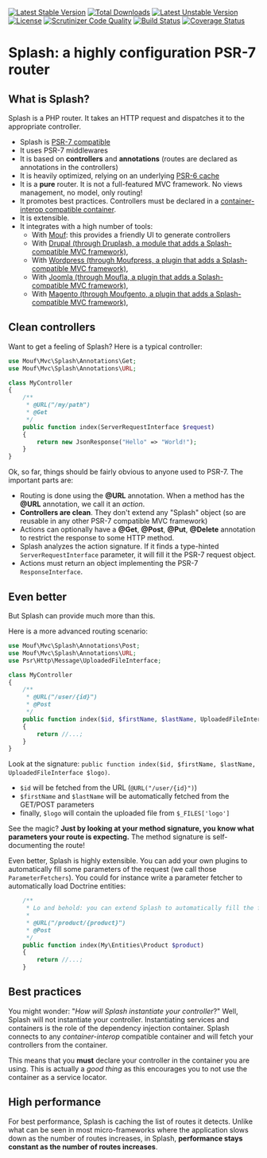 [![Latest Stable Version](https://poser.pugx.org/mouf/mvc.splash-common/v/stable)](https://packagist.org/packages/mouf/mvc.splash-common)
[![Total Downloads](https://poser.pugx.org/mouf/mvc.splash-common/downloads)](https://packagist.org/packages/mouf/mvc.splash-common)
[![Latest Unstable Version](https://poser.pugx.org/mouf/mvc.splash-common/v/unstable)](https://packagist.org/packages/mouf/mvc.splash-common)
[![License](https://poser.pugx.org/mouf/mvc.splash-common/license)](https://packagist.org/packages/mouf/mvc.splash-common)
[![Scrutinizer Code Quality](https://scrutinizer-ci.com/g/thecodingmachine/mvc.splash-common/badges/quality-score.png?b=8.0)](https://scrutinizer-ci.com/g/thecodingmachine/mvc.splash-common/?branch=8.0)
[![Build Status](https://travis-ci.org/thecodingmachine/mvc.splash-common.svg?branch=8.0)](https://travis-ci.org/thecodingmachine/mvc.splash-common)
[![Coverage Status](https://coveralls.io/repos/thecodingmachine/mvc.splash-common/badge.svg?branch=8.0&service=github)](https://coveralls.io/github/thecodingmachine/mvc.splash-common?branch=8.0)

Splash: a highly configuration PSR-7 router
===========================================

What is Splash?
---------------

Splash is a PHP router. It takes an HTTP request and dispatches it to the appropriate controller.
  
- Splash is [PSR-7 compatible](http://www.php-fig.org/psr/psr-7/)
- It uses PSR-7 middlewares
- It is based on **controllers** and **annotations** (routes are declared as annotations in the controllers)
- It is heavily optimized, relying on an underlying [PSR-6 cache](http://www.php-fig.org/psr/psr-6/)
- It is a **pure** router. It is not a full-featured MVC framework. No views management, no model, only routing!
- It promotes best practices. Controllers must be declared in a [container-interop compatible container](https://github.com/container-interop/container-interop/).
- It is extensible.
- It integrates with a high number of tools:
    - With [Mouf](http://mouf-php.com): this provides a friendly UI to generate controllers
    - With [Drupal (through Druplash, a module that adds a Splash-compatible MVC framework)](http://mouf-php.com/packages/mouf/integration.drupal.druplash),
    - With [Wordpress (through Moufpress, a plugin that adds a Splash-compatible MVC framework)](http://mouf-php.com/packages/mouf/integration.wordpress.moufpress),
    - With [Joomla (through Moufla, a plugin that adds a Splash-compatible MVC framework)](http://mouf-php.com/packages/mouf/integration.wordpress.moufpress),
    - With [Magento (through Moufgento, a plugin that adds a Splash-compatible MVC framework)](http://mouf-php.com/packages/mouf/integration.magento.moufgento),



Clean controllers
-----------------

Want to get a feeling of Splash? Here is a typical controller:

```php
use Mouf\Mvc\Splash\Annotations\Get;
use Mouf\Mvc\Splash\Annotations\URL;

class MyController
{
    /**
     * @URL("/my/path")
     * @Get
     */
    public function index(ServerRequestInterface $request)
    {
        return new JsonResponse("Hello" => "World!");
    }
}
```

Ok, so far, things should be fairly obvious to anyone used to PSR-7. The important parts are:

- Routing is done using the **@URL** annotation. When a method has the **@URL** annotation, we call it an *action*.
- **Controllers are clean**. They don't extend any "Splash" object (so are reusable in any other PSR-7 compatible MVC framework)
- Actions can optionally have a **@Get**, **@Post**, **@Put**, **@Delete** annotation to restrict the response to some HTTP method.
- Splash analyzes the action signature. If it finds a type-hinted `ServerRequestInterface` parameter, it will fill it the PSR-7 request object.
- Actions must return an object implementing the PSR-7 `ResponseInterface`.


Even better
-----------

But Splash can provide much more than this.

Here is a more advanced routing scenario:

```php
use Mouf\Mvc\Splash\Annotations\Post;
use Mouf\Mvc\Splash\Annotations\URL;
use Psr\Http\Message\UploadedFileInterface;

class MyController
{
    /**
     * @URL("/user/{id}")
     * @Post
     */
    public function index($id, $firstName, $lastName, UploadedFileInterface $logo)
    {
        return //...;
    }
}
```

Look at the signature: `public function index($id, $firstName, $lastName, UploadedFileInterface $logo)`.

- `$id` will be fetched from the URL (`@URL("/user/{id}")`)
- `$firstName` and `$lastName` will be automatically fetched from the GET/POST parameters
- finally, `$logo` will contain the uploaded file from `$_FILES['logo']`

See the magic? **Just by looking at your method signature, you know what parameters your route is expecting.** The method signature is self-documenting the route!

Even better, Splash is highly extensible. You can add your own plugins to automatically fill some parameters of the request (we call those `ParameterFetchers`).
You could for instance write a parameter fetcher to automatically load Doctrine entities:

```php
    /**
     * Lo and behold: you can extend Splash to automatically fill the function parameters with objects of your liking
     *
     * @URL("/product/{product}")
     * @Post
     */
    public function index(My\Entities\Product $product)
    {
        return //...;
    }

```

Best practices
--------------

You might wonder: "*How will Splash instantiate your controller*?" Well, Splash will not instantiate your controller.
Instantiating services and containers is the role of the dependency injection container. Splash connects to any *container-interop* compatible container and will fetch your controllers from the container.

This means that you **must** declare your controller in the container you are using. This is actually a *good thing* as this encourages you to not use the container as a service locator.


High performance
----------------

For best performance, Splash is caching the list of routes it detects. Unlike what can be seen in most micro-frameworks where the application slows down as the number of routes increases, in Splash, **performance stays constant as the number of routes increases**.
